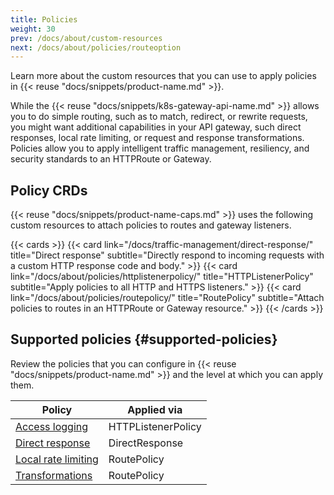 ```yaml
---
title: Policies
weight: 30
prev: /docs/about/custom-resources
next: /docs/about/policies/routeoption
---
```


Learn more about the custom resources that you can use to apply policies in {{< reuse "docs/snippets/product-name.md" >}}. 


While the {{< reuse "docs/snippets/k8s-gateway-api-name.md" >}} allows you to do simple routing, such as to match, redirect, or rewrite requests, you might want additional capabilities in your API gateway, such direct responses, local rate limiting, or request and response transformations. Policies allow you to apply intelligent traffic management, resiliency, and security standards to an HTTPRoute or Gateway. 

## Policy CRDs

{{< reuse "docs/snippets/product-name-caps.md" >}} uses the following custom resources to attach policies to routes and gateway listeners. 

{{< cards >}}
  {{< card link="/docs/traffic-management/direct-response/" title="Direct response" subtitle="Directly respond to incoming requests with a custom HTTP response code and body." >}}
  {{< card link="/docs/about/policies/httplistenerpolicy/" title="HTTPListenerPolicy" subtitle="Apply policies to all HTTP and HTTPS listeners." >}}
  {{< card link="/docs/about/policies/routepolicy/" title="RoutePolicy" subtitle="Attach policies to routes in an HTTPRoute or Gateway resource." >}}
{{< /cards >}}



## Supported policies {#supported-policies}

Review the policies that you can configure in {{< reuse "docs/snippets/product-name.md" >}} and the level at which you can apply them.   

| Policy | Applied via |
| -- | -- | 
| [Access logging](/docs/security/access-logging) | HTTPListenerPolicy |
| [Direct response](/docs/traffic-management/direct-response/) | DirectResponse | 
| [Local rate limiting](/docs/security/local-ratelimit/) | RoutePolicy | 
| [Transformations](/docs/traffic-management/transformations) | RoutePolicy | 

<!--

## Policy inheritance rules when using route delegation

Policies that are defined in a RouteOption resource and that are applied to a parent HTTPRoute resource are automatically inherited by all the child or grandchild HTTPRoutes along the route delegation chain. The following rules apply: 

* Only policies that are specified in a RouteOption resource can be inherited by a child HTTPRoute. For inheritance to take effect, you must use the `spec.targetRefs` field in the RouteOption resource to apply the RouteOption resource to the parent HTTPRoute resource. Any child or grandchild HTTPRoute that the parent delegates traffic to inherits these policies. 
* Child RouteOption resources cannot override policies that are defined in a RouteOption resource that is applied to a parent HTTPRoute. If the child HTTPRoute sets a policy that is already defined on the parent HTTPRoute, the setting on the parent HTTPRoute takes precedence and the setting on the child is ignored. For example, if the parent HTTPRoute defines a data loss prevention policy, the child HTTPRoute cannot change these settings or disable that policy.
* Child HTTPRoutes can augment the inherited settings by defining RouteOption fields that were not already set on the parent HTTPRoute. 
* Policies are inherited along the complete delegation chain, with parent policies having a higher priority than their respective children.

For an example, see the [Policy inheritance](/docs/traffic-management/route-delegation/policy-inheritance/) guide.

--> 
